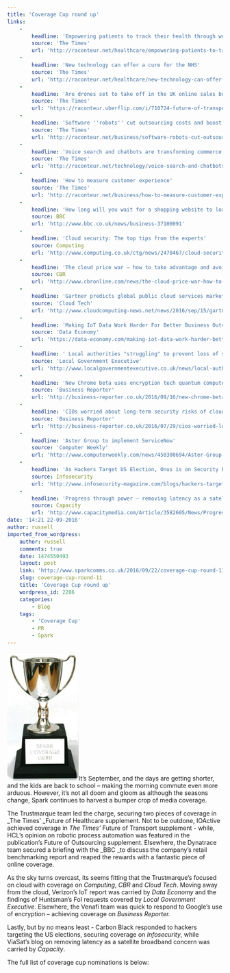 ```yaml
---
title: 'Coverage Cup round up'
links:
    -
        headline: 'Empowering patients to track their health through wearable tech'
        source: 'The Times'
        url: 'http://raconteur.net/healthcare/empowering-patients-to-track-their-health-through-wearable-tech'
    -
        headline: 'New technology can offer a cure for the NHS'
        source: 'The Times'
        url: 'http://raconteur.net/healthcare/new-technology-can-offer-a-cure-for-the-nhs'
    -
        headline: 'Are drones set to take off in the UK online sales business'
        source: 'The Times'
        url: 'https://raconteur.uberflip.com/i/710724-future-of-transport'
    -
        headline: 'Software ''robots'' cut outsourcing costs and boost profit'
        source: 'The Times'
        url: 'http://raconteur.net/business/software-robots-cut-outsourcing-costs-and-boost-profit'
    -
        headline: 'Voice search and chatbots are transforming commerce'
        source: 'The Times'
        url: 'http://raconteur.net/technology/voice-search-and-chatbots-are-transforming-commerce'
    -
        headline: 'How to measure customer experience'
        source: 'The Times'
        url: 'http://raconteur.net/business/how-to-measure-customer-experience'
    -
        headline: 'How long will you wait for a shopping website to load?'
        source: BBC
        url: 'http://www.bbc.co.uk/news/business-37100091'
    -
        headline: 'Cloud security: The top tips from the experts'
        source: Computing
        url: 'http://www.computing.co.uk/ctg/news/2470467/cloud-security-the-top-tips-from-the-experts/page/6'
    -
        headline: 'The cloud price war – how to take advantage and avoid unexpected bills'
        source: CBR
        url: 'http://www.cbronline.com/news/the-cloud-price-war-how-to-take-advantage-and-avoid-unexpected-bills-4983218'
    -
        headline: 'Gartner predicts global public cloud services market to break $200bn this year'
        source: 'Cloud Tech'
        url: 'http://www.cloudcomputing-news.net/news/2016/sep/15/gartner-predicts-global-public-cloud-services-market-break-200bn-year/'
    -
        headline: 'Making IoT Data Work Harder For Better Business Outcomes'
        source: 'Data Economy'
        url: 'https://data-economy.com/making-iot-data-work-harder-better-business-outcomes/'
    -
        headline: ' Local authorities "struggling" to prevent loss of sensitive data'
        source: 'Local Government Executive'
        url: 'http://www.localgovernmentexecutive.co.uk/news/local-authorities-struggling-prevent-loss-sensitive-data'
    -
        headline: 'New Chrome beta uses encryption tech quantum computers can’t crack'
        source: 'Business Reporter'
        url: 'http://business-reporter.co.uk/2016/09/16/new-chrome-beta-uses-encryption-tech-quantum-computers-cant-crack/?getcat=69#sthash.fm1pCTRt.dpuf'
    -
        headline: 'CIOs worried about long-term security risks of cloud adoption'
        source: 'Business Reporter'
        url: 'http://business-reporter.co.uk/2016/07/29/cios-worried-long-term-security-risks-cloud-adoption/#sthash.ImNRFbgW.dpuf'
    -
        headline: 'Aster Group to implement ServiceNow'
        source: 'Computer Weekly'
        url: 'http://www.computerweekly.com/news/450300694/Aster-Group-to-implement-ServiceNow'
    -
        headline: 'As Hackers Target US Election, Onus is on Security Pros to Protect Data'
        source: Infosecurity
        url: 'http://www.infosecurity-magazine.com/blogs/hackers-target-us-election-onus/'
    -
        headline: 'Progress through power – removing latency as a satellite broadband concern'
        source: Capacity
        url: 'http://www.capacitymedia.com/Article/3582605/News/Progress-through-powerremoving-latency-as-a-satellite-broadband-concern.html'
date: '14:21 22-09-2016'
author: russell
imported_from_wordpress:
    author: russell
    comments: true
    date: 1474550493
    layout: post
    link: 'http://www.sparkcomms.co.uk/2016/09/22/coverage-cup-round-11/'
    slug: coverage-cup-round-11
    title: 'Coverage Cup round up'
    wordpress_id: 2286
    categories:
        - Blog
    tags:
        - 'Coverage Cup'
        - PR
        - Spark
---
```


![Coverage cup](Coverage-cup-167x300.jpg)It’s September, and the days are getting shorter, and the kids are back to school – making the morning commute even more arduous. However, it’s not all doom and gloom as although the seasons change, Spark continues to harvest a bumper crop of media coverage.

The Trustmarque team led the charge, securing two pieces of coverage in _The Times’ _Future of Healthcare supplement. Not to be outdone, IOActive achieved coverage in _The Times’_ Future of Transport supplement - while, HCL’s opinion on robotic process automation was featured in the publication’s Future of Outsourcing supplement. Elsewhere, the Dynatrace team secured a briefing with the _BBC _to discuss the company’s retail benchmarking report and reaped the rewards with a fantastic piece of online coverage.

As the sky turns overcast, its seems fitting that the Trustmarque’s focused on cloud with coverage on _Computing_, _CBR_ and _Cloud Tech_. Moving away from the cloud, Verizon’s IoT report was carried by _Data Economy_ and the findings of Huntsman’s FoI requests covered by _Local Government Executive_. Elsewhere, the Venafi team was quick to respond to Google’s use of encryption – achieving coverage on _Business Reporter._

Lastly, but by no means least - Carbon Black responded to hackers targeting the US elections, securing coverage on _Infosecurity_, while ViaSat’s blog on removing latency as a satellite broadband concern was carried by _Capacity_.

The full list of coverage cup nominations is below:
